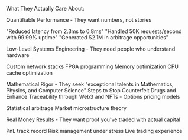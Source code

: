 What They Actually Care About:

Quantifiable Performance - They want numbers, not stories

"Reduced latency from 2.3ms to 0.8ms"
"Handled 50K requests/second with 99.99% uptime"
"Generated $2.1M in arbitrage opportunities"



Low-Level Systems Engineering - They need people who understand hardware

Custom network stacks
FPGA programming
Memory optimization
CPU cache optimization



Mathematical Rigor - They seek "exceptional talents in Mathematics, Physics, and Computer Science"
Steps to Stop Counterfeit Drugs and Enhance Traceability through Web3 and NFTs   - Options pricing models

Statistical arbitrage
Market microstructure theory



Real Money Results - They want proof you've traded with actual capital

PnL track record
Risk management under stress
Live trading experience


